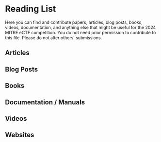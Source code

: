 # Reading List
Here you can find and contribute papers, articles, blog posts, books, videos,
documentation, and anything else that might be useful for the 2024 MITRE eCTF
competition. You do not need prior permission to contribute to this file. Please
do not alter others' submissions.

## Articles


## Blog Posts


## Books


## Documentation / Manuals


## Videos


## Websites
